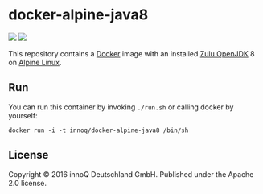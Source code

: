 # docker-alpine-java8

![](https://images.microbadger.com/badges/version/innoq/docker-alpine-java8.svg) ![](https://images.microbadger.com/badges/image/innoq/docker-alpine-java8.svg)

This repository contains a [Docker] image with an installed [Zulu OpenJDK][] 8
on [Alpine Linux][].

[Alpine Linux]: https://www.alpinelinux.org
[Docker]: https://www.docker.com
[Zulu OpenJDK]: https://zulu.org


## Run

You can run this container by invoking `./run.sh` or calling docker by yourself:

```
docker run -i -t innoq/docker-alpine-java8 /bin/sh
```


## License

Copyright © 2016 innoQ Deutschland GmbH. Published under the Apache 2.0 license.

